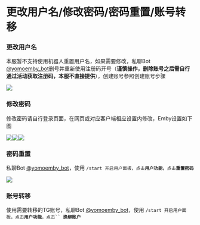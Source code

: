 # 更改用户名/修改密码/密码重置/账号转移

### 更改用户名 <a href="#geng-gai-yong-hu-ming" id="geng-gai-yong-hu-ming"></a>

本服暂不支持使用机器人重置用户名，如果需要修改，私聊Bot [@yomoemby\_bot](https://t.me/yomoemby\_bot)删号并重新使用注册码开号（**谨慎操作，删除账号之后需自行通过活动获取注册码，本服不直接提供**），创建账号参照创建账号步骤

![](../.gitbook/assets/PixPin\_2024-08-02\_11-26-21.png)

### 修改密码 <a href="#xiu-gai-mi-ma" id="xiu-gai-mi-ma"></a>

修改密码请自行登录页面，在网页或对应客户端相应设置内修改，Emby设置如下图

![](../.gitbook/assets/PixPin\_2024-08-02\_11-30-07.png)![](https://pilipili.gitbook.io/\~gitbook/image?url=https%3A%2F%2F3038629546-files.gitbook.io%2F%7E%2Ffiles%2Fv0%2Fb%2Fgitbook-x-prod.appspot.com%2Fo%2Fspaces%252FxVOBUnnAiLVHgYtwgz9X%252Fuploads%252FYFCcK6TrWNhl2i43dFNV%252Fimage.png%3Falt%3Dmedia%26token%3Dcd2edc3e-6b32-4d81-a081-a408a905b8c6\&width=768\&dpr=4\&quality=100\&sign=dbec4a42\&sv=1)![](https://pilipili.gitbook.io/\~gitbook/image?url=https%3A%2F%2F3038629546-files.gitbook.io%2F%7E%2Ffiles%2Fv0%2Fb%2Fgitbook-x-prod.appspot.com%2Fo%2Fspaces%252FxVOBUnnAiLVHgYtwgz9X%252Fuploads%252FwBCVDY9kETRyhaCyLycX%252Fimage.png%3Falt%3Dmedia%26token%3Dcb857f31-cef9-4770-b058-8e1bab446f4a\&width=768\&dpr=4\&quality=100\&sign=687bc0f0\&sv=1)

### 密码重置 <a href="#mi-ma-zhong-zhi" id="mi-ma-zhong-zhi"></a>

私聊Bot [@yomoemby\_bot](https://t.me/yomoemby\_bot)，使用 `/start 开启用户面板，点击`**`用户功能，`**`点击`**`重置密码`**

![](../.gitbook/assets/PixPin\_2024-08-02\_12-05-10.png)

### 账号转移 <a href="#zhang-hao-zhuan-yi" id="zhang-hao-zhuan-yi"></a>

使用需要转移的TG账号，私聊Bot [@yomoemby\_bot](https://t.me/yomoemby\_bot)，使用 `/start 开启用户面板，点击`**`用户功能`**`，点击`` `**`换绑账户`**
